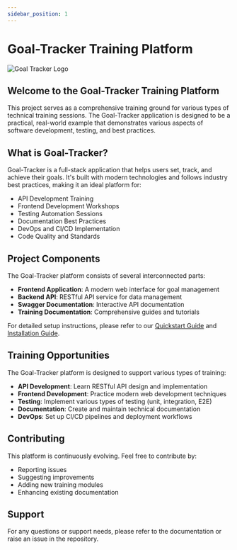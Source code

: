 ```yaml
---
sidebar_position: 1
---
```


# Goal-Tracker Training Platform

![Goal Tracker Logo](/img/goaltracker-small.png)

## Welcome to the Goal-Tracker Training Platform

This project serves as a comprehensive training ground for various types of technical training sessions. The Goal-Tracker application is designed to be a practical, real-world example that demonstrates various aspects of software development, testing, and best practices.

## What is Goal-Tracker?

Goal-Tracker is a full-stack application that helps users set, track, and achieve their goals. It's built with modern technologies and follows industry best practices, making it an ideal platform for:

- API Development Training
- Frontend Development Workshops
- Testing Automation Sessions
- Documentation Best Practices
- DevOps and CI/CD Implementation
- Code Quality and Standards

## Project Components

The Goal-Tracker platform consists of several interconnected parts:

- **Frontend Application**: A modern web interface for goal management
- **Backend API**: RESTful API service for data management
- **Swagger Documentation**: Interactive API documentation
- **Training Documentation**: Comprehensive guides and tutorials

For detailed setup instructions, please refer to our [Quickstart Guide](./quickstart) and [Installation Guide](./installation).

## Training Opportunities

The Goal-Tracker platform is designed to support various types of training:

- **API Development**: Learn RESTful API design and implementation
- **Frontend Development**: Practice modern web development techniques
- **Testing**: Implement various types of testing (unit, integration, E2E)
- **Documentation**: Create and maintain technical documentation
- **DevOps**: Set up CI/CD pipelines and deployment workflows

## Contributing

This platform is continuously evolving. Feel free to contribute by:

- Reporting issues
- Suggesting improvements
- Adding new training modules
- Enhancing existing documentation

## Support

For any questions or support needs, please refer to the documentation or raise an issue in the repository.
